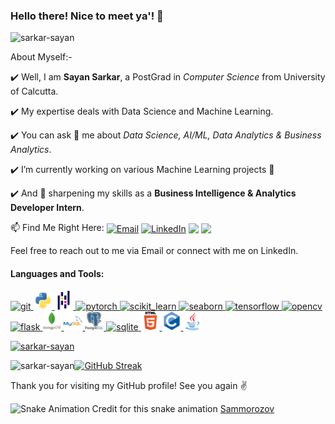 ### Hello there! Nice to meet ya'! 👋

<p align="left"> <img src="https://komarev.com/ghpvc/?username=sarkar-sayan&label=Profile%20views&color=0e75b6&style=flat" alt="sarkar-sayan" /> </p>

About Myself:-

✔️ Well, I am __Sayan Sarkar__, a PostGrad in _Computer Science_ from University of Calcutta.

✔️ My expertise deals with Data Science and Machine Learning.

✔️ You can ask 💬 me about _Data Science, AI/ML, Data Analytics & Business Analytics_.

✔️ I’m currently working on various Machine Learning projects 🔭

✔️ And 🌱 sharpening my skills as a __Business Intelligence & Analytics Developer Intern__.

📫 Find Me Right Here: <a href="mailto:sayansarkar.careers@gmail.com" title="Email"><img alt="Email" src="https://img.shields.io/badge/Gmail-D14836?style=for-the-badge&logo=gmail&logoColor=white" height="30" align="center"/></a>
<a href="https://www.linkedin.com/in/sayan-sarkar-960302252/"><img  alt="LinkedIn" title="LinkedIn" src="https://img.shields.io/static/v1?message=LinkedIn&logo=linkedin&label=&color=0077B5&logoColor=white&labelColor=&style=for-the-badge" height="30" align="center" /></a>
<a href="https://www.hackerrank.com/sayansarkar2102" target="blank"><img align="center" src="https://img.shields.io/badge/-Hackerrank-2EC866?style=for-the-badge&logo=HackerRank&logoColor=white"/></a>
<a href="https://www.leetcode.com/sayansarkar2102"><img align="center" src="https://img.shields.io/badge/LeetCode-000000?style=for-the-badge&logo=LeetCode&logoColor=#d16c06"/></a>

Feel free to reach out to me via Email or connect with me on LinkedIn.  


<h4 align="left">Languages and Tools:</h4>
<p align="left"> 
  <a href="https://git-scm.com/" target="_blank" rel="noreferrer"> <img src="https://www.vectorlogo.zone/logos/git-scm/git-scm-icon.svg" alt="git" width="30" height="30"/> </a>
  <a href="https://www.python.org" target="_blank" rel="noreferrer"> <img src="https://raw.githubusercontent.com/devicons/devicon/master/icons/python/python-original.svg" alt="python" width="30" height="30"/> </a> 
  <a href="https://pandas.pydata.org/" target="_blank" rel="noreferrer"> <img src="https://raw.githubusercontent.com/devicons/devicon/2ae2a900d2f041da66e950e4d48052658d850630/icons/pandas/pandas-original.svg" alt="pandas" width="30" height="30"/> </a> 
  <a href="https://pytorch.org/" target="_blank" rel="noreferrer"> <img src="https://www.vectorlogo.zone/logos/pytorch/pytorch-icon.svg" alt="pytorch" width="30" height="30"/> </a> 
  <a href="https://scikit-learn.org/" target="_blank" rel="noreferrer"> <img src="https://upload.wikimedia.org/wikipedia/commons/0/05/Scikit_learn_logo_small.svg" alt="scikit_learn" width="30" height="30"/> </a> 
  <a href="https://seaborn.pydata.org/" target="_blank" rel="noreferrer"> <img src="https://seaborn.pydata.org/_images/logo-mark-lightbg.svg" alt="seaborn" width="30" height="30"/> </a> 
  <a href="https://www.tensorflow.org" target="_blank" rel="noreferrer"> <img src="https://www.vectorlogo.zone/logos/tensorflow/tensorflow-icon.svg" alt="tensorflow" width="30" height="30"/> </a>  
<a href="https://opencv.org/" target="_blank" rel="noreferrer"> <img src="https://www.vectorlogo.zone/logos/opencv/opencv-icon.svg" alt="opencv" width="30" height="30"/> </a>
  <a href="https://flask.palletsprojects.com/" target="_blank" rel="noreferrer"> <img src="https://www.vectorlogo.zone/logos/pocoo_flask/pocoo_flask-icon.svg" alt="flask" width="30" height="30"/> </a> 
  <a href="https://www.mongodb.com/" target="_blank" rel="noreferrer"> <img src="https://raw.githubusercontent.com/devicons/devicon/master/icons/mongodb/mongodb-original-wordmark.svg" alt="mongodb" width="30" height="30"/> </a> 
  <a href="https://www.mysql.com/" target="_blank" rel="noreferrer"> <img src="https://raw.githubusercontent.com/devicons/devicon/master/icons/mysql/mysql-original-wordmark.svg" alt="mysql" width="30" height="30"/> </a>   
  <a href="https://www.postgresql.org" target="_blank" rel="noreferrer"> <img src="https://raw.githubusercontent.com/devicons/devicon/master/icons/postgresql/postgresql-original-wordmark.svg" alt="postgresql" width="30" height="30"/> </a> 
  <a href="https://www.sqlite.org/" target="_blank" rel="noreferrer"> <img src="https://www.vectorlogo.zone/logos/sqlite/sqlite-icon.svg" alt="sqlite" width="30" height="30"/> </a> 
  <a href="https://www.w3.org/html/" target="_blank" rel="noreferrer"> <img src="https://raw.githubusercontent.com/devicons/devicon/master/icons/html5/html5-original-wordmark.svg" alt="html5" width="30" height="30"/> </a>
  <a href="https://www.cprogramming.com/" target="_blank" rel="noreferrer"> <img src="https://raw.githubusercontent.com/devicons/devicon/master/icons/c/c-original.svg" alt="c" width="30" height="30"/> </a>
  <a href="https://www.java.com" target="_blank" rel="noreferrer"> <img src="https://raw.githubusercontent.com/devicons/devicon/master/icons/java/java-original.svg" alt="java" width="30" height="30"/> </a> 

<p align="left"> <a href="https://github.com/ryo-ma/github-profile-trophy"><img src="https://github-profile-trophy.vercel.app/?username=sarkar-sayan&theme=onedark" alt="sarkar-sayan" width="815" /></a> </p>
<p><img align="left" src="https://github-readme-stats.vercel.app/api/top-langs?username=sarkar-sayan&show_icons=true&locale=en&layout=compact&theme=highcontrast" alt="sarkar-sayan" /></p>

<p><a href="https://git.io/streak-stats"><img src="https://streak-stats.demolab.com?user=sarkar-sayan&theme=highcontrast" alt="GitHub Streak" /></a></p>

Thank you for visiting my GitHub profile! See you again ✌️

![Snake Animation](https://raw.githubusercontent.com/sammorozov/sammorozov/main/assets/github-snake.svg)
Credit for this snake animation [Sammorozov](https://github.com/sammorozov)
